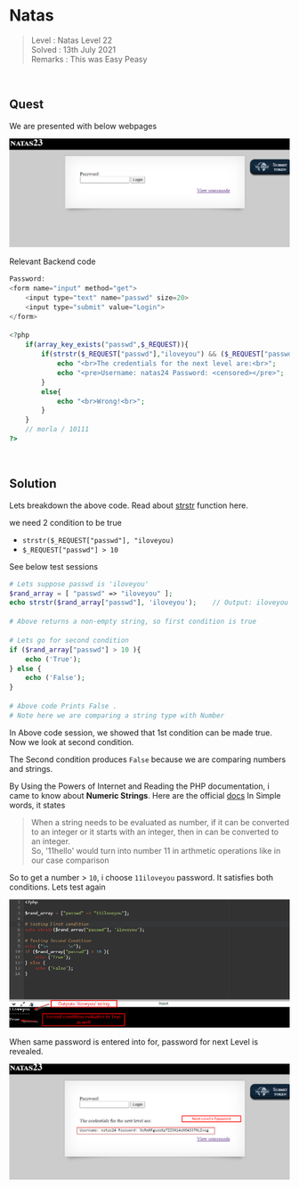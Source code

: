 # Natas
> Level : Natas Level 22<br/>
> Solved : 13th July 2021<br/>
> Remarks : This was Easy Peasy<br/>
<br/>

## Quest
We are presented with below webpages

![Level 23 Image](./images/Level23.png)
<br/>

Relevant Backend code

```php
Password:
<form name="input" method="get">
    <input type="text" name="passwd" size=20>
    <input type="submit" value="Login">
</form>

<?php
    if(array_key_exists("passwd",$_REQUEST)){
        if(strstr($_REQUEST["passwd"],"iloveyou") && ($_REQUEST["passwd"] > 10 )){
            echo "<br>The credentials for the next level are:<br>";
            echo "<pre>Username: natas24 Password: <censored></pre>";
        }
        else{
            echo "<br>Wrong!<br>";
        }
    }
    // morla / 10111
?>  
```

<br/>

## Solution

Lets breakdown the above code. Read about [strstr](https://www.php.net/manual/en/function.strstr.php) function here.

we need 2 condition to be true
  - `strstr($_REQUEST["passwd"], "iloveyou)`
  - `$_REQUEST["passwd"] > 10`

See below test sessions 
```php
# Lets suppose passwd is 'iloveyou'
$rand_array = [ "passwd" => "iloveyou" ];
echo strstr($rand_array["passwd"], 'iloveyou');    // Output: iloveyou

# Above returns a non-empty string, so first condition is true

# Lets go for second condition
if ($rand_array["passwd"] > 10 ){
    echo ('True');
} else {
    echo ('False');
}

# Above code Prints False .
# Note here we are comparing a string type with Number 
```

In Above code session, we showed that 1st condition can be made true. Now we look at second condition.

The Second condition produces `False` because we are comparing numbers and strings.

By Using the Powers of Internet and Reading the PHP documentation, i came to know about **Numeric Strings**. Here are the official [docs](https://www.php.net/manual/en/language.types.numeric-strings.php)
In Simple words, it states
> When a string needs to be evaluated as number, if it can be converted to an integer or it starts with an integer, then in can be converted to an integer.<br/>
> So, '11hello' would turn into number 11 in arthmetic operations like in our case comparison

So to get a number > `10`, i choose `11iloveyou` password. It satisfies both conditions. Lets test again

![Level 23 Image](./images/Level23.1_solution.png)

When same password is entered into for, password for next Level is revealed.

![Level 23 Image](./images/Level23_solution.png)



